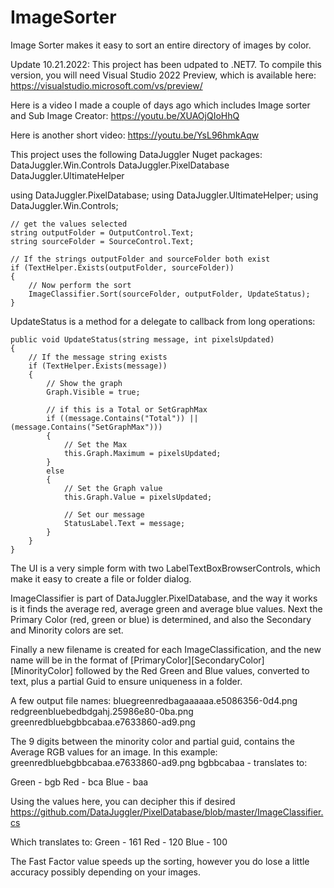 # ImageSorter
Image Sorter makes it easy to sort an entire directory of images by color.

Update 10.21.2022: This project has been udpated to .NET7. To compile this version, you will need Visual Studio 2022 Preview, which is available here:
https://visualstudio.microsoft.com/vs/preview/

Here is a video I made a couple of days ago which includes Image sorter and Sub Image Creator:
https://youtu.be/XUAOjQIoHhQ

Here is another short video:
https://youtu.be/YsL96hmkAqw

This project uses the following DataJuggler Nuget packages:
DataJuggler.Win.Controls
DataJuggler.PixelDatabase
DataJuggler.UltimateHelper

using DataJuggler.PixelDatabase;
using DataJuggler.UltimateHelper;
using DataJuggler.Win.Controls;

    // get the values selected
    string outputFolder = OutputControl.Text;
    string sourceFolder = SourceControl.Text;

    // If the strings outputFolder and sourceFolder both exist
    if (TextHelper.Exists(outputFolder, sourceFolder))
    {
        // Now perform the sort
        ImageClassifier.Sort(sourceFolder, outputFolder, UpdateStatus);
    }
    
UpdateStatus is a method for a delegate to callback from long operations:

    public void UpdateStatus(string message, int pixelsUpdated)
    {
        // If the message string exists
        if (TextHelper.Exists(message))
        {
            // Show the graph
            Graph.Visible = true;

            // if this is a Total or SetGraphMax
            if ((message.Contains("Total")) || (message.Contains("SetGraphMax")))
            {
                // Set the Max
                this.Graph.Maximum = pixelsUpdated;
            }
            else
            {
                // Set the Graph value
                this.Graph.Value = pixelsUpdated;

                // Set our message
                StatusLabel.Text = message;
            }
        }
    }
    
The UI is a very simple form with two LabelTextBoxBrowserControls, which make it easy to create a file or folder dialog.

ImageClassifier is part of DataJuggler.PixelDatabase, and the way it works is it finds the average red, average green and average blue values.
Next the Primary Color (red, green or blue) is determined, and also the Secondary and Minority colors are set.

Finally a new filename is created for each ImageClassification, and the new name will be in the format of [PrimaryColor][SecondaryColor][MinorityColor]
followed by the Red Green and Blue values, converted to text, plus a partial Guid to ensure uniqueness in a folder.

A few output file names:
bluegreenredbagaaaaaa.e5086356-0d4.png
redgreenbluebedbdgahj.25986e80-0ba.png
greenredbluebgbbcabaa.e7633860-ad9.png

The 9 digits between the minority color and partial guid, contains the Average RGB values for an image.
In this example:
greenredbluebgbbcabaa.e7633860-ad9.png
bgbbcabaa - translates to:

Green - bgb
Red - bca
Blue - baa

Using the values here, you can decipher this if desired
https://github.com/DataJuggler/PixelDatabase/blob/master/ImageClassifier.cs

Which translates to:
Green - 161
Red - 120
Blue - 100

The Fast Factor value speeds up the sorting, however you do lose a little accuracy possibly depending on your images.




